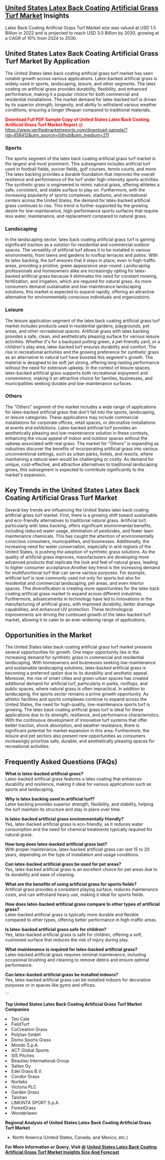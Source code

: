 <h2><a href="https://www.verifiedmarketreports.com/download-sample/?rid=458412&amp;utm_source=Github&amp;utm_medium=211" target="_blank">United States Latex Back Coating Artificial Grass Turf Market</a> Insights</h2><p>Latex Back Coating Artificial Grass Turf Market size was valued at USD 1.5 Billion in 2022 and is projected to reach USD 3.0 Billion by 2030, growing at a CAGR of 10% from 2024 to 2030.</p><p><h2>United States Latex Back Coating Artificial Grass Turf Market By Application</h2>The United States latex back coating artificial grass turf market has seen notable growth across various applications. Latex-backed artificial grass is widely used in sports, landscaping, leisure, and other segments. The latex coating on artificial grass provides durability, flexibility, and enhanced performance, making it a popular choice for both commercial and residential installations. The market demand for latex-backed turf is driven by its superior strength, longevity, and ability to withstand various weather conditions, ensuring a longer lifespan compared to traditional materials.<p><span class=""><span style="color: #ff0000;"><strong>Download Full PDF Sample Copy of United States Latex Back Coating Artificial Grass Turf Market Report</strong> @ </span><a href="https://www.verifiedmarketreports.com/download-sample/?rid=458412&amp;utm_source=Github&amp;utm_medium=211" target="_blank">https://www.verifiedmarketreports.com/download-sample/?rid=458412&amp;utm_source=Github&amp;utm_medium=211</a></span></p><h3>Sports</h3>The sports segment of the latex back coating artificial grass turf market is the largest and most prominent. This subsegment includes artificial turf used in football fields, soccer fields, golf courses, tennis courts, and more. The latex backing provides a durable foundation that improves the overall resilience and performance of the turf under high-intensity sports activities. The synthetic grass is engineered to mimic natural grass, offering athletes a safe, consistent, and stable surface to play on. Furthermore, with the increasing popularity of sports complexes, stadiums, and recreational centers across the United States, the demand for latex-backed artificial grass continues to rise. This trend is further supported by the growing desire for low-maintenance, high-performance sports surfaces that require less water, maintenance, and replacement compared to natural grass.<h3>Landscaping</h3>In the landscaping sector, latex back coating artificial grass turf is gaining significant traction as a solution for residential and commercial outdoor spaces. The versatility of artificial turf allows it to be installed in various environments, from lawns and gardens to rooftop terraces and patios. With its latex backing, the turf ensures that it stays in place, even in high-traffic areas, providing a pristine, green appearance year-round. Landscaping professionals and homeowners alike are increasingly opting for latex-backed artificial grass because it eliminates the need for constant mowing, fertilization, and irrigation, which are required for natural grass. As more consumers demand sustainable and low-maintenance landscaping solutions, this market is expected to expand rapidly, offering an attractive alternative for environmentally conscious individuals and organizations.<h3>Leisure</h3>The leisure application segment of the latex back coating artificial grass turf market includes products used in residential gardens, playgrounds, pet areas, and other recreational spaces. Artificial grass with latex backing provides a safe, clean, and aesthetically pleasing surface for various leisure activities. Whether it's for a backyard putting green, a pet-friendly yard, or a children's play area, latex-backed turf ensures durability and comfort. The rise in recreational activities and the growing preference for synthetic grass as an alternative to natural turf have boosted this segment's growth. The material is designed to be soft yet strong, offering long-lasting performance without the need for extensive upkeep. In the context of leisure spaces, latex-backed artificial grass supports both recreational enjoyment and convenience, making it an attractive choice for families, businesses, and municipalities seeking durable and low-maintenance surfaces.<h3>Others</h3>The "Others" segment of the market includes a wide range of applications for latex-backed artificial grass that don't fall into the sports, landscaping, or leisure categories. These applications may include commercial installations for corporate offices, retail spaces, or decorative installations at events and exhibitions. Latex-backed artificial turf provides an aesthetically pleasing and low-maintenance solution in these contexts, enhancing the visual appeal of indoor and outdoor spaces without the upkeep associated with real grass. The market for "Others" is expanding as industries discover the benefits of incorporating artificial grass into various unconventional settings, such as urban parks, hotels, and resorts, where maintaining a natural lawn would be challenging or costly. As demand for unique, cost-effective, and attractive alternatives to traditional landscaping grows, this subsegment is expected to contribute significantly to the market's expansion.<h2>Key Trends in the United States Latex Back Coating Artificial Grass Turf Market</h2>Several key trends are influencing the United States latex back coating artificial grass turf market. First, there is a growing shift toward sustainable and eco-friendly alternatives to traditional natural grass. Artificial turf, particularly with latex backing, offers significant environmental benefits, including reduced water usage, elimination of pesticides, and fewer lawn maintenance chemicals. This has caught the attention of environmentally conscious consumers, municipalities, and businesses. Additionally, the increasing need for water conservation, especially in arid regions of the United States, is pushing the adoption of synthetic grass solutions. As the quality of artificial grass improves, manufacturers are developing more advanced products that replicate the look and feel of natural grass, leading to higher consumer acceptance.Another key trend is the increasing demand for multifunctional turf that can serve various purposes. For example, artificial turf is now commonly used not only for sports but also for residential and commercial landscaping, pet areas, and even interior spaces. This diversification is creating more opportunities for the latex back coating artificial grass market to expand across different industries. Furthermore, advancements in technology have led to innovations in the manufacturing of artificial grass, with improved durability, better drainage capabilities, and enhanced UV protection. These technological improvements are driving the continued growth of the latex-backed turf market, allowing it to cater to an ever-widening range of applications.<h2>Opportunities in the Market</h2>The United States latex back coating artificial grass turf market presents several opportunities for growth. One major opportunity lies in the increasing demand for synthetic grass in commercial and residential landscaping. With homeowners and businesses seeking low-maintenance and sustainable landscaping solutions, latex-backed artificial grass is becoming a preferred option due to its durability and aesthetic appeal. Moreover, the rise of smart cities and green urban spaces has created additional demand for artificial turf, particularly in parks, rooftops, and public spaces, where natural grass is often impractical. In addition to landscaping, the sports sector remains a prime growth opportunity. As athletic facilities and sports complexes continue to expand across the United States, the need for high-quality, low-maintenance sports turf is growing. The latex back coating artificial grass turf is ideal for these applications due to its strength, resilience, and performance characteristics. With the continuous development of innovative turf systems that offer better traction, shock absorption, and weather resistance, there is significant potential for market expansion in this area. Furthermore, the leisure and pet sectors also present new opportunities as consumers increasingly prioritize safe, durable, and aesthetically pleasing spaces for recreational activities.<h2>Frequently Asked Questions (FAQs)</h2><p><b>What is latex-backed artificial grass?</b><br>Latex-backed artificial grass features a latex coating that enhances durability and resilience, making it ideal for various applications such as sports and landscaping.</p><p><b>Why is latex backing used in artificial turf?</b><br>Latex backing provides superior strength, flexibility, and stability, helping the turf maintain its structure and stay in place over time.</p><p><b>Is latex-backed artificial grass environmentally friendly?</b><br>Yes, latex-backed artificial grass is eco-friendly, as it reduces water consumption and the need for chemical treatments typically required for natural grass.</p><p><b>How long does latex-backed artificial grass last?</b><br>With proper maintenance, latex-backed artificial grass can last 15 to 20 years, depending on the type of installation and usage conditions.</p><p><b>Can latex-backed artificial grass be used for pet areas?</b><br>Yes, latex-backed artificial grass is an excellent choice for pet areas due to its durability and ease of cleaning.</p><p><b>What are the benefits of using artificial grass for sports fields?</b><br>Artificial grass provides a consistent playing surface, reduces maintenance costs, and can withstand heavy use, making it ideal for sports fields.</p><p><b>How does latex-backed artificial grass compare to other types of artificial grass?</b><br>Latex-backed artificial grass is typically more durable and flexible compared to other types, offering better performance in high-traffic areas.</p><p><b>Is latex-backed artificial grass safe for children?</b><br>Yes, latex-backed artificial grass is safe for children, offering a soft, cushioned surface that reduces the risk of injury during play.</p><p><b>What maintenance is required for latex-backed artificial grass?</b><br>Latex-backed artificial grass requires minimal maintenance, including occasional brushing and cleaning to remove debris and ensure optimal performance.</p><p><b>Can latex-backed artificial grass be installed indoors?</b><br>Yes, latex-backed artificial grass can be installed indoors for decorative purposes or in spaces like gyms and offices.</p>```</p><p><strong>Top United States Latex Back Coating Artificial Grass Turf Market Companies</strong></p><div data-test-id=""><p><li>Ten Cate</li><li> FieldTurf</li><li> CoCreation Grass</li><li> Polytan GmbH</li><li> Domo Sports Grass</li><li> Mondo S.p.A.</li><li> ACT Global Sports</li><li> SIS Pitches</li><li> Beaulieu International Group</li><li> Saltex Oy</li><li> Edel Grass B.V.</li><li> Condor Grass</li><li> Nurteks</li><li> Victoria PLC</li><li> Garden Grass</li><li> Taishan</li><li> LIMONTA SPORT S.p.A.</li><li> ForestGrass</li><li> Wonderlawn</li></p><div><strong>Regional Analysis of&nbsp;United States Latex Back Coating Artificial Grass Turf Market</strong></div><ul><li dir="ltr"><p dir="ltr">North America&nbsp;(United States, Canada, and Mexico, etc.)</p></li></ul><p><strong>For More Information or Query, Visit @&nbsp;</strong><strong><a href="https://www.verifiedmarketreports.com/product/latex-back-coating-artificial-grass-turf-market/?utm_source=Github&amp;utm_medium=211" target="_blank">United States Latex Back Coating Artificial Grass Turf Market Insights Size And Forecast</a></strong></p></div>
